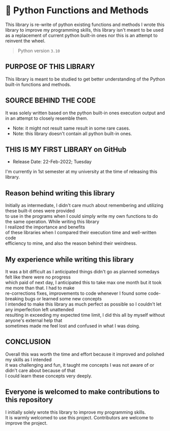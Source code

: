 # 🐍 Python Functions and Methods
This library is re-write of python existing functions and methods
I wrote this library to improve my programming skills, this library
isn't meant to be used as a replacement of current python built-in
ones nor this is an attempt to reinvent the wheel.

> Python version `3.10`
## PURPOSE OF THIS LIBRARY
This library is meant to be studied to get better
understanding of the Python built-in functions and methods.

## SOURCE BEHIND THE CODE

It was solely written based on the python built-in ones
execution output and in an attempt to closely resemble them.

* Note: it might not result same result in some rare cases.
* Note: this library doesn't contain all python built-in ones.

## THIS IS MY FIRST LIBRARY on GitHub
* Release Date: 22-Feb-2022; Tuesday

I'm currently in 1st semester at my university at the time of releasing this library. </br>


## Reason behind writing this library
Initially as intermediate, I didn't care much about remembering and utilizing these built-it ones were provided </br>
to use in the programs when I could simply write my own functions to do the same operation. While writing this library </br>
I realized the importance and benefits </br> of these libraries when I compared their execution time and well-written code </br>
efficiency to mine, and also the reason behind their weirdness.

## My experience while writing this library
It was a bit difficult as I anticipated things didn't go as planned somedays felt like there were no progress </br>
which paid of next day, I anticipated this to take max one month but it took me more than that. I had to make </br>
re-corrections fixes, improvements to code whenever I found some code-breaking bugs or learned some new concepts</br>
I intended to make this library as much perfect as possible so I couldn't let any imperfection left unattended </br>
resulting in exceeding my expected time limit, I did this all by myself without anyone's external help that </br>
sometimes made me feel lost and confused in what I was doing.


## CONCLUSION
Overall this was worth the time and effort because it improved and polished my skills as I intended </br>
it was challenging and fun, it taught me concepts I was not aware of or didn't care about because of that </br>
I could learn these concepts very deeply.

## Everyone is welcomed to make contributions to this repository
I initially solely wrote this library to improve my programming skills. </br>
It is warmly welcomed to use this project. Contributors are welcome to improve the project.
